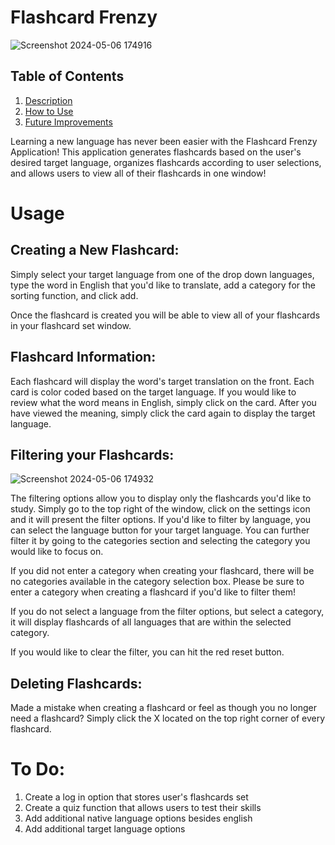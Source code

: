 # Flashcard Frenzy
![Screenshot 2024-05-06 174916](https://github.com/hmkuklinski/assignments/assets/143479397/58884b2d-760e-48a6-897e-e03cddd7c7d4)



## Table of Contents
1. [Description](#Description)
2. [How to Use](#Usage)
3. [Future Improvements](#ToDo)



Learning a new language has never been easier with the Flashcard Frenzy Application! This application generates flashcards based on the user's desired target language, organizes flashcards according to user selections, and allows users to view all of their flashcards in one window!

# Usage 
## Creating a New Flashcard:
Simply select your target language from one of the drop down languages, type the word in English that you'd like to translate, add a category for the sorting function, and click add.

Once the flashcard is created you will be able to view all of your flashcards in your flashcard set window.

## Flashcard Information:
Each flashcard will display the word's target translation on the front. Each card is color coded based on the target language. If you would like to review what the word means in English, simply click on the card. After you have viewed the meaning, simply click the card again to display the target language.

## Filtering your Flashcards:

![Screenshot 2024-05-06 174932](https://github.com/hmkuklinski/assignments/assets/143479397/4bb0149c-0622-4ba6-9ce4-c774ec3f9fe5)

The filtering options allow you to display only the flashcards you'd like to study. Simply go to the top right of the window, click on the settings icon and it will present the filter options.
If you'd like to filter by language, you can select the language button for your target language.
You can further filter it by going to the categories section and selecting the category you would like to focus on.

If you did not enter a category when creating your flashcard, there will be no categories available in the category selection box. Please be sure to enter a category when creating a flashcard if you'd like to filter them!

If you do not select a language from the filter options, but select a category, it will display flashcards of all languages that are within the selected category.

If you would like to clear the filter, you can hit the red reset button.

## Deleting Flashcards:
Made a mistake when creating a flashcard or feel as though you no longer need a flashcard? Simply click the X located on the top right corner of every flashcard.


# To Do:
1. Create a log in option that stores user's flashcards set
2. Create a quiz function that allows users to test their skills
3. Add additional native language options besides english
4. Add additional target language options
